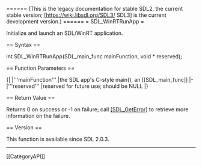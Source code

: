 ====== (This is the legacy documentation for stable SDL2, the current stable version; [https://wiki.libsdl.org/SDL3/ SDL3] is the current development version.) ======
= SDL_WinRTRunApp =

Initialize and launch an SDL/WinRT application.

== Syntax ==

<syntaxhighlight lang='c'>
int SDL_WinRTRunApp(SDL_main_func mainFunction, void * reserved);
</syntaxhighlight>

== Function Parameters ==

{|
|'''mainFunction'''
|the SDL app's C-style main(), an [[SDL_main_func]]
|-
|'''reserved'''
|reserved for future use; should be NULL
|}

== Return Value ==

Returns 0 on success or -1 on failure; call [[SDL_GetError]]() to retrieve
more information on the failure.

== Version ==

This function is available since SDL 2.0.3.

----
[[CategoryAPI]]


